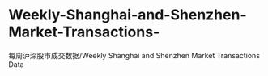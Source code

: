 # Weekly-Shanghai-and-Shenzhen-Market-Transactions-
每周沪深股市成交数据/Weekly Shanghai and Shenzhen Market Transactions Data

